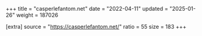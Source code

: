 +++
title = "casperlefantom.net"
date = "2022-04-11"
updated = "2025-01-26"
weight = 187026

[extra]
source = "https://casperlefantom.net/"
ratio = 55
size = 183
+++
